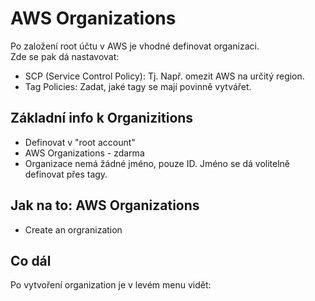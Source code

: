 # AWS Organizations
Po založení root účtu v AWS je vhodné definovat organizaci.  
Zde se pak dá nastavovat:
- SCP (Service Control Policy): Tj. Např. omezit AWS na určitý region.
- Tag Policies: Zadat, jaké tagy se mají povinně vytvářet.

## Základní info k Organizitions
- Definovat v "root account"
- AWS Organizations - zdarma
- Organizace nemá žádné jméno, pouze ID. Jméno se dá volitelně definovat přes tagy.

## Jak na to: AWS Organizations
- Create an orgranization

## Co dál
Po vytvoření organization je v levém menu vidět:
